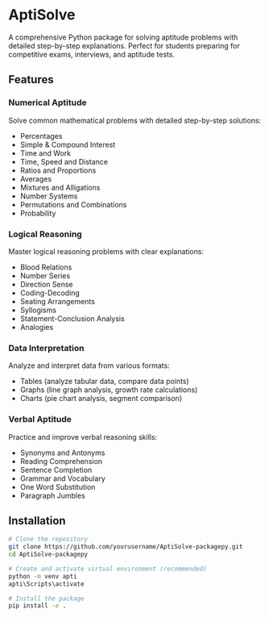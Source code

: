 # AptiSolve

A comprehensive Python package for solving aptitude problems with detailed step-by-step explanations. Perfect for students preparing for competitive exams, interviews, and aptitude tests.

## Features

### Numerical Aptitude
Solve common mathematical problems with detailed step-by-step solutions:
- Percentages
- Simple & Compound Interest
- Time and Work
- Time, Speed and Distance
- Ratios and Proportions
- Averages
- Mixtures and Alligations
- Number Systems
- Permutations and Combinations
- Probability

### Logical Reasoning
Master logical reasoning problems with clear explanations:
- Blood Relations
- Number Series
- Direction Sense
- Coding-Decoding
- Seating Arrangements
- Syllogisms
- Statement-Conclusion Analysis
- Analogies

### Data Interpretation
Analyze and interpret data from various formats:
- Tables (analyze tabular data, compare data points)
- Graphs (line graph analysis, growth rate calculations)
- Charts (pie chart analysis, segment comparison)

### Verbal Aptitude
Practice and improve verbal reasoning skills:
- Synonyms and Antonyms
- Reading Comprehension
- Sentence Completion
- Grammar and Vocabulary
- One Word Substitution
- Paragraph Jumbles

## Installation

```bash
# Clone the repository
git clone https://github.com/yourusername/AptiSolve-packagepy.git
cd AptiSolve-packagepy

# Create and activate virtual environment (recommended)
python -m venv apti
apti\Scripts\activate

# Install the package
pip install -e .
```
